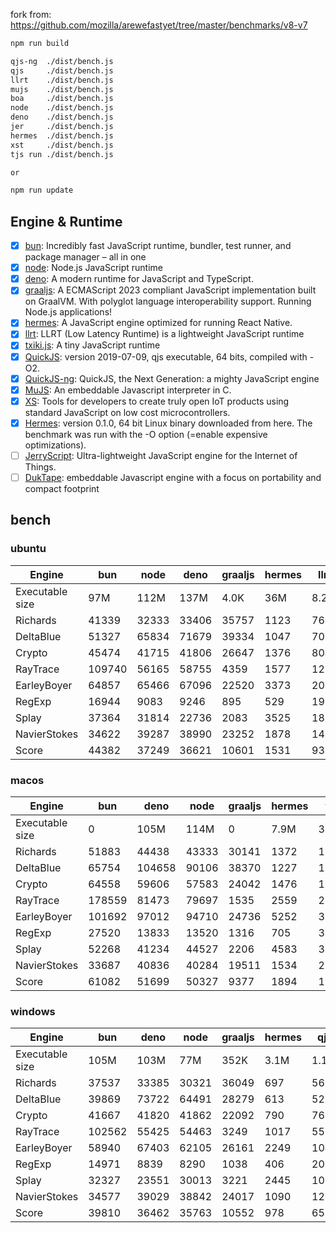 fork from: https://github.com/mozilla/arewefastyet/tree/master/benchmarks/v8-v7

```bash
npm run build

qjs-ng  ./dist/bench.js
qjs     ./dist/bench.js
llrt    ./dist/bench.js
mujs    ./dist/bench.js
boa     ./dist/bench.js
node    ./dist/bench.js
deno    ./dist/bench.js
jer     ./dist/bench.js
hermes  ./dist/bench.js
xst     ./dist/bench.js
tjs run ./dist/bench.js

or

npm run update
```

## Engine & Runtime

- [x] [bun](https://github.com/oven-sh/bun): Incredibly fast JavaScript runtime, bundler, test runner, and package manager – all in one
- [x] [node](https://github.com/nodejs/node): Node.js JavaScript runtime
- [x] [deno](https://github.com/denoland/deno): A modern runtime for JavaScript and TypeScript.
- [x] [graaljs](https://github.com/oracle/graaljs): A ECMAScript 2023 compliant JavaScript implementation built on GraalVM. With polyglot language interoperability support. Running Node.js applications!
- [x] [hermes](https://github.com/facebook/hermes): A JavaScript engine optimized for running React Native.
- [x] [llrt](https://github.com/awslabs/llrt): LLRT (Low Latency Runtime) is a lightweight JavaScript runtime
- [x] [txiki.js](https://github.com/saghul/txiki.js): A tiny JavaScript runtime
- [x] [QuickJS](https://bellard.org/quickjs/): version 2019-07-09, qjs executable, 64 bits, compiled with -O2.
- [x] [QuickJS-ng](https://github.com/quickjs-ng/quickjs): QuickJS, the Next Generation: a mighty JavaScript engine
- [x] [MuJS](https://github.com/ccxvii/mujs): An embeddable Javascript interpreter in C.
- [x] [XS](https://github.com/Moddable-OpenSource/moddable): Tools for developers to create truly open IoT products using standard JavaScript on low cost microcontrollers.
- [x] [Hermes](https://github.com/facebook/hermes): version 0.1.0, 64 bit Linux binary downloaded from here. The benchmark was run with the -O option (=enable expensive optimizations).
- [ ] [JerryScript](https://github.com/jerryscript-project/jerryscript): Ultra-lightweight JavaScript engine for the Internet of Things.
- [ ] [DukTape](https://github.com/svaarala/duktape): embeddable Javascript engine with a focus on portability and compact footprint
## bench

### ubuntu
| Engine | bun | node | deno | graaljs | hermes | llrt | tjs | qjs | qjs(ng) | mujs | xst | boa |
| --- | --- | --- | --- | --- | --- | --- | --- | --- | --- | --- | --- | --- |
| Executable size | 97M | 112M | 137M | 4.0K | 36M | 8.2M | 5.1M | 1.1M | 1.3M | 396K | 2.1M | 27M |
| Richards | 41339 | 32333 | 33406 | 35757 | 1123 | 764 | 723 | 709 | 697 | 225 | 87.3 | 47.4 |
| DeltaBlue | 51327 | 65834 | 71679 | 39334 | 1047 | 703 | 727 | 693 | 657 | 321 | 161 | 45.2 |
| Crypto | 45474 | 41715 | 41806 | 26647 | 1376 | 804 | 639 | 746 | 624 | 178 | 315 | 57.4 |
| RayTrace | 109740 | 56165 | 58755 | 4359 | 1577 | 1235 | 1112 | 943 | 1039 | 474 | 498 | 144 |
| EarleyBoyer | 64857 | 65466 | 67096 | 22520 | 3373 | 2031 | 1808 | 1482 | 1518 | 468 | 343 | 154 |
| RegExp | 16944 | 9083 | 9246 | 895 | 529 | 193 | 236 | 226 | 231 | 187 | 71 | 43.8 |
| Splay | 37364 | 31814 | 22736 | 2083 | 3525 | 1861 | 1936 | 1745 | 1683 | 697 | 394 | 174 |
| NavierStokes | 34622 | 39287 | 38990 | 23252 | 1878 | 1460 | 954 | 1367 | 1040 | 455 | 851 | 125 |
| Score | 44382 | 37249 | 36621 | 10601 | 1531 | 932 | 858 | 852 | 808 | 338 | 255 | 84.5 |
### macos
| Engine | bun | deno | node | graaljs | hermes | tjs | qjs(ng) | qjs | llrt | mujs | xst |
| --- | --- | --- | --- | --- | --- | --- | --- | --- | --- | --- | --- |
| Executable size | 0 | 105M | 114M | 0 | 7.9M | 3.6M | 1.0M | 920K | 8.2M | 432K | 1.6M |
| Richards | 51883 | 44438 | 43333 | 30141 | 1372 | 1349 | 1338 | 1108 | 794 | 414 | 110 |
| DeltaBlue | 65754 | 104658 | 90106 | 38370 | 1227 | 1379 | 1236 | 1111 | 767 | 618 | 194 |
| Crypto | 64558 | 59606 | 57583 | 24042 | 1476 | 1239 | 1226 | 1352 | 580 | 298 | 384 |
| RayTrace | 178559 | 81473 | 79697 | 1535 | 2559 | 2194 | 1581 | 1273 | 1147 | 1017 | 598 |
| EarleyBoyer | 101692 | 97012 | 94710 | 24736 | 5252 | 3381 | 2643 | 2355 | 1875 | 1121 | 405 |
| RegExp | 27520 | 13833 | 13520 | 1316 | 705 | 313 | 281 | 288 | 154 | 328 | 189 |
| Splay | 52268 | 41234 | 44527 | 2206 | 4583 | 3286 | 2497 | 2369 | 2196 | 1351 | 407 |
| NavierStokes | 33687 | 40836 | 40284 | 19511 | 1534 | 2176 | 2251 | 2568 | 1010 | 786 | 941 |
| Score | 61082 | 51699 | 50327 | 9377 | 1894 | 1577 | 1383 | 1311 | 845 | 646 | 331 |
### windows
| Engine | bun | deno | node | graaljs | hermes | qjs | llrt | tjs | mujs | boa | qjs(ng) |
| --- | --- | --- | --- | --- | --- | --- | --- | --- | --- | --- | --- |
| Executable size | 105M | 103M | 77M | 352K | 3.1M | 1.1M | 9.0M | 5.8M | 660K | 27M | 1.8M |
| Richards | 37537 | 33385 | 30321 | 36049 | 697 | 567 | 503 | 437 | 229 | 37 | 419 |
| DeltaBlue | 39869 | 73722 | 64491 | 28279 | 613 | 528 | 454 | 419 | 311 | 34.4 | 398 |
| Crypto | 41667 | 41820 | 41862 | 22092 | 790 | 766 | 496 | 401 | 183 | 49.3 | 398 |
| RayTrace | 102562 | 55425 | 54463 | 3249 | 1017 | 557 | 675 | 758 | 462 | 114 | 500 |
| EarleyBoyer | 58940 | 67403 | 62105 | 26161 | 2249 | 1046 | 1119 | 1155 | 571 | 112 | 0 |
| RegExp | 14971 | 8839 | 8290 | 1038 | 406 | 200 | 190 | 216 | 200 | 38.1 | 189 |
| Splay | 32327 | 23551 | 30013 | 3221 | 2445 | 1019 | 1105 | 1415 | 1156 | 121 | 993 |
| NavierStokes | 34577 | 39029 | 38842 | 24017 | 1090 | 1294 | 1110 | 671 | 485 | 110 | 701 |
| Score | 39810 | 36462 | 35763 | 10552 | 978 | 658 | 613 | 582 | 374 | 67 | 0 |
